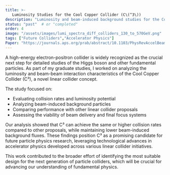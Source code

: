 ```yaml
---
title: >-
   Luminosity Studies for the Cool Copper Collider (C\(^3\)) 
description: "Luminosity and beam-induced background studies for the Cool Copper Collider"
status: "past"  # or "completed"
order: 4
image: "/assets/images/lumi_spectra_diff_colliders_130_to_570GeV.png"
tags: ["Future Colliders","Accelerator Physics"]
Paper: "https://journals.aps.org/prab/abstract/10.1103/PhysRevAccelBeams.27.061001"
---
```


A high-energy electron-positron collider is widely recognized as the crucial next step for detailed studies of the Higgs boson and other fundamental particles. As part of my graduate studies, I worked on analyzing the luminosity and beam-beam interaction characteristics of the Cool Copper Collider (C³), a novel linear collider concept.

The study focused on:
- Evaluating collision rates and luminosity potential
- Analyzing beam-induced background particles
- Comparing performance with other linear collider proposals
- Assessing the viability of beam delivery and final focus systems

Our analysis showed that C³ can achieve the same or higher collision rates compared to other proposals, while maintaining lower beam-induced background fluxes. These findings position C³ as a promising candidate for future particle physics research, leveraging technological advances in accelerator physics developed across various linear collider initiatives.

This work contributed to the broader effort of identifying the most suitable design for the next generation of particle colliders, which will be crucial for advancing our understanding of fundamental physics.